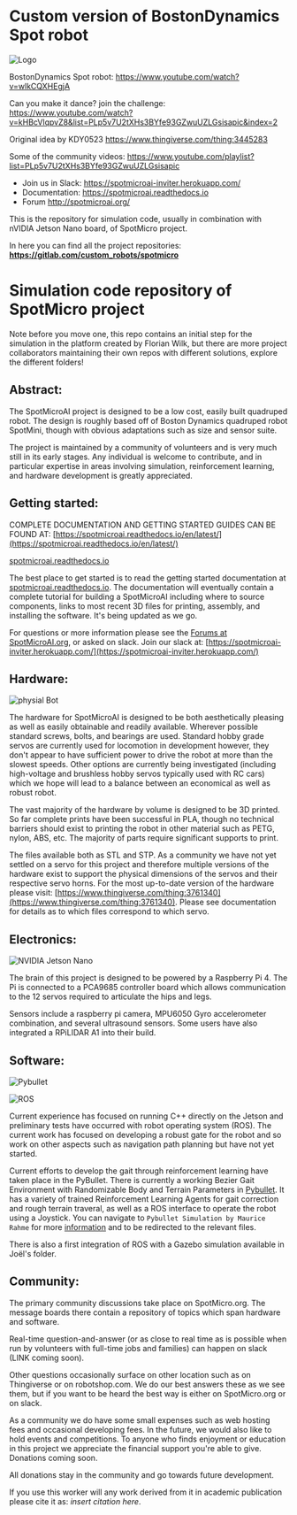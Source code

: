 # Custom version of BostonDynamics Spot robot

![Logo](https://gitlab.com/custom_robots/spotmicroai/website/raw/master/docs/assets/logo.png)

BostonDynamics Spot robot: https://www.youtube.com/watch?v=wlkCQXHEgjA

Can you make it dance? join the challenge: https://www.youtube.com/watch?v=kHBcVlqpvZ8&list=PLp5v7U2tXHs3BYfe93GZwuUZLGsisapic&index=2

Original idea by KDY0523 https://www.thingiverse.com/thing:3445283

Some of the community videos: https://www.youtube.com/playlist?list=PLp5v7U2tXHs3BYfe93GZwuUZLGsisapic

* Join us in Slack: https://spotmicroai-inviter.herokuapp.com/
* Documentation: https://spotmicroai.readthedocs.io
* Forum http://spotmicroai.org/

This is the repository for simulation code, usually in combination with nVIDIA Jetson Nano board, of SpotMicro project.

In here you can find all the project repositories: **https://gitlab.com/custom_robots/spotmicro**

# Simulation code repository of SpotMicro project

Note before you move one, this repo contains an initial step for the simulation in the platform created by Florian Wilk, but there are more project collaborators maintaining their own repos with different solutions, explore the different folders!

## Abstract:
The SpotMicroAI project is designed to be a low cost, easily built quadruped robot. The design is roughly based off of Boston Dynamics quadruped robot SpotMini, though with obvious adaptations such as size and sensor suite.

The project is maintained by a community of volunteers and is very much still in its early stages. Any individual is welcome to contribute, and in particular expertise in areas involving simulation, reinforcement learning, and hardware development is greatly appreciated.

## Getting started:
COMPLETE DOCUMENTATION AND GETTING STARTED GUIDES CAN BE FOUND AT:
[https://spotmicroai.readthedocs.io/en/latest/](https://spotmicroai.readthedocs.io/en/latest/)

[spotmicroai.readthedocs.io](http://spotmicroai.readthedocs.io)

The best place to get started is to read the getting started documentation at [spotmicroai.readthedocs.io](spotmicroai.readthedocs.io). The documentation will eventually contain a complete tutorial for building a SpotMicroAI including where to source components, links to most recent 3D files for printing, assembly, and installing the software. It's being updated as we go.

For questions or more information please see the [Forums at SpotMicroAI.org](http://SpotMicroAI.org), or asked on slack. Join our slack at: [https://spotmicroai-inviter.herokuapp.com/](https://spotmicroai-inviter.herokuapp.com/)

## Hardware:
![physial Bot](Images/SpotMicroAI_complete_1.jpg)

The hardware for SpotMicroAI is designed to be both aesthetically pleasing as well as easily obtainable and readily available. Wherever possible standard screws, bolts, and bearings are used. Standard hobby grade servos are currently used for locomotion in development however, they don't appear to have sufficient power to drive the robot at more than the slowest speeds. Other options are currently being investigated (including high-voltage and brushless hobby servos typically used with RC cars) which we hope will lead to a balance between an economical as well as robust robot.

The vast majority of the hardware by volume is designed to be 3D printed. So far complete prints have been successful in PLA, though no technical barriers should exist to printing the robot in other material such as PETG, nylon, ABS, etc. The majority of parts require significant supports to print.

The files available both as STL and STP. As a community we have not yet settled on a servo for this project and therefore multiple versions of the hardware exist to support the physical dimensions of the servos and their respective servo horns. For the most up-to-date version of the hardware please visit: [https://www.thingiverse.com/thing:3761340](https://www.thingiverse.com/thing:3761340). Please see documentation for details as to which files correspond to which servo.

## Electronics:
![NVIDIA Jetson Nano](Images/SpotMicroAI_jetson.jpg)

The brain of this project is designed to be powered by a Raspberry Pi 4. The Pi is connected to a PCA9685 controller board which allows communication to the 12 servos required to articulate the hips and legs.

Sensors include a raspberry pi camera, MPU6050 Gyro accelerometer combination, and several ultrasound sensors. Some users have also integrated a RPiLIDAR A1 into their build.

## Software:
![Pybullet](https://github.com/moribots/spot_mini_mini)

![ROS](Images/SpotMicroAI_rviz_urdf.png)

Current experience has focused on running C++ directly on the Jetson and preliminary tests have occurred with robot operating system (ROS). The current work has focused on developing a robust gate for the robot and so work on other aspects such as navigation path planning but have not yet started.

Current efforts to develop the gait through reinforcement learning have taken place in the PyBullet. There is currently a working Bezier Gait Environment with Randomizable Body and Terrain Parameters in [Pybullet](https://github.com/moribots/spot_mini_mini). It has a variety of trained Reinforcement Learning Agents for gait correction and rough terrain traveral, as well as a ROS interface to operate the robot using a Joystick. You can navigate to `Pybullet Simulation by Maurice Rahme` for more [information]() and to be redirected to the relevant files.

There is also a first integration of ROS with a Gazebo simulation available in Joël's folder.

## Community:
The primary community discussions take place on SpotMicro.org. The message boards there contain a repository of topics which span hardware and software.

Real-time question-and-answer (or as close to real time as is possible when run by volunteers with full-time jobs and families) can happen on slack (LINK coming soon).

Other questions occasionally surface on other location such as on Thingiverse or on robotshop.com. We do our best answers these as we see them, but if you want to be heard the best way is either on SpotMicro.org or on slack.

As a community we do have some small expenses such as web hosting fees and occasional developing fees. In the future, we would also like to hold events and competitions. To anyone who finds enjoyment or education in this project we appreciate the financial support you're able to give. Donations coming soon.

All donations stay in the community and go towards future development.

If you use this worker will any work derived from it in academic publication please cite it as: *insert citation here*.

